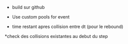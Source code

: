 
* build sur github
* Use custom pools for event


* time restant apres collision entre dt (pour le rebound)

*check des collisions existantes au debut du step
